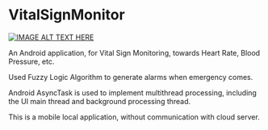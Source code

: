# VitalSignMonitor

[![IMAGE ALT TEXT HERE](https://github.com/xwang90/VitalSignMonitor/blob/master/res/VitalSignMonitor.gif)](https://www.youtube.com/watch?v=jNdUlVWcwLo)

An Android application, for Vital Sign Monitoring, towards Heart Rate, Blood Pressure, etc. 

Used Fuzzy Logic Algorithm to generate alarms when emergency comes.

Android AsyncTask is used to implement multithread processing, including the UI main thread and background processing thread.

This is a mobile local application, without communication with cloud server.
